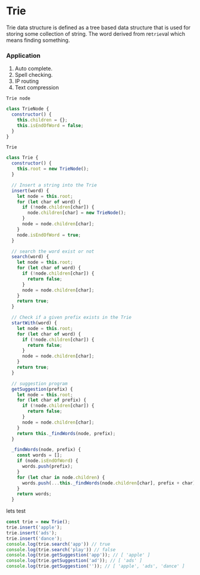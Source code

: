 # Trie

Trie data structure is defined as a tree based data structure that is used for storing some collection of string.
The word derived from re`trie`val which means finding something. <br />

### Application

<ol>
  <li>Auto complete.</li>
  <li>Spell checking.</li>
  <li>IP routing</li>
  <li>Text compression</li>
</ol>

`Trie node`

```js
class TrieNode {
  constructor() {
    this.children = {};
    this.isEndOfWord = false;
  }
}
```

`Trie`

```js
class Trie {
  constructor() {
    this.root = new TrieNode();
  }

  // Insert a string into the Trie
  insert(word) {
    let node = this.root;
    for (let char of word) {
      if (!node.children[char]) {
        node.children[char] = new TrieNode();
      }
      node = node.children[char];
    }
    node.isEndOfWord = true;
  }

  // search the word exist or not
  search(word) {
    let node = this.root;
    for (let char of word) {
      if (!node.children[char]) {
        return false;
      }
      node = node.children[char];
    }
    return true;
  }

  // Check if a given prefix exists in the Trie
  startWith(word) {
    let node = this.root;
    for (let char of word) {
      if (!node.children[char]) {
        return false;
      }
      node = node.children[char];
    }
    return true;
  }

  // suggestion program
  getSuggestion(prefix) {
    let node = this.root;
    for (let char of prefix) {
      if (!node.children[char]) {
        return false;
      }
      node = node.children[char];
    }
    return this._findWords(node, prefix);
  }

  _findWords(node, prefix) {
    const words = [];
    if (node.isEndOfWord) {
      words.push(prefix);
    }
    for (let char in node.children) {
      words.push(...this._findWords(node.children[char], prefix + char));
    }
    return words;
  }
```
lets test

```js
const trie = new Trie();
trie.insert('apple');
trie.insert('ads');
trie.insert('dance');
console.log(trie.search('app')) // true
console.log(trie.search('play')) // false
console.log(trie.getSuggestion('app')); // [ 'apple' ]
console.log(trie.getSuggestion('ad')); // [ 'ads' ]
console.log(trie.getSuggestion('')); // [ 'apple', 'ads', 'dance' ]

```